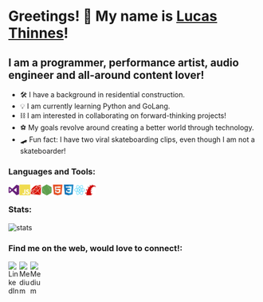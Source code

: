 # Greetings! 👋 My name is [Lucas Thinnes][website]!

## I am a programmer, performance artist, audio engineer and all-around content lover!

- 🛠 I have a background in residential construction.
- 💡 I am currently learning Python and GoLang.
- ⛓ I am interested in collaborating on forward-thinking projects!
- ⚽️ My goals revolve around creating a better world through technology.
- 🛹 Fun fact: I have two viral skateboarding clips, even though I am not a skateboarder!

### Languages and Tools:

<img align='left' alt='JS' width='22px' src='https://github.com/devicons/devicon/blob/master/icons/visualstudio/visualstudio-plain.svg' />
<img align='left' alt='JS' width='22px' src='https://github.com/devicons/devicon/blob/master/icons/javascript/javascript-plain.svg' />
<img align='left' alt='JS' width='22px' src='https://github.com/devicons/devicon/blob/master/icons/ruby/ruby-plain.svg' />
<img align='left' alt='JS' width='22px' src='https://github.com/devicons/devicon/blob/master/icons/nodejs/nodejs-plain.svg' />
<img align='left' alt='JS' width='22px' src='https://github.com/devicons/devicon/blob/master/icons/html5/html5-original.svg' />
<img align='left' alt='JS' width='22px' src='https://github.com/devicons/devicon/blob/master/icons/css3/css3-original.svg' />
<img align='left' alt='JS' width='22px' src='https://github.com/devicons/devicon/blob/master/icons/react/react-original.svg' />
<img align='left' alt='JS' width='22px' src='https://github.com/devicons/devicon/blob/master/icons/rails/rails-plain.svg' />

<br />

### Stats:

<img align='center' alt='stats' src='https://github-readme-stats.vercel.app/api?username=lukethinnes&show_icons=true&hide_border=true' />

### Find me on the web, would love to connect!:

[<img align='left' alt='LinkedIn' width='22px' src='https://cdn.jsdelivr.net/npm/simple-icons@v3/icons/linkedin.svg' />][linkedin]
[<img align='left' alt='Medium' width='22px' src='https://cdn.jsdelivr.net/npm/simple-icons@v3/icons/medium.svg' />][medium]
[<img align='left' alt='Medium' width='22px' src='https://cdn.jsdelivr.net/npm/simple-icons@3.13.0/icons/protonmail.svg' />][protonmail]

<br />

[website]: https://lucasthinnes.com
[linkedin]: https://linkedin.com/in/lucasthinnes
[medium]: https://lucasthinnes.medium.com/
[protonmail]: mailto:lukethinnes@protonmail.com
